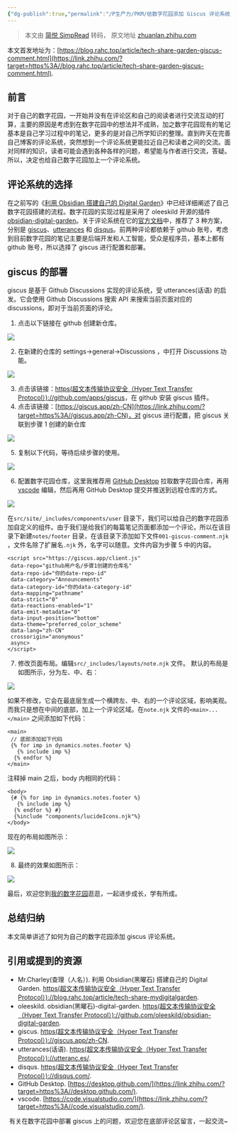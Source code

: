 ```yaml
---
{"dg-publish":true,"permalink":"/P生产力/PKM/给数字花园添加 Giscus 评论系统/","noteIcon":"","created":"2024-03-04T01:40:15.065+08:00","updated":"2024-04-27T01:21:35.000+08:00"}
---
```


> 本文由 [简悦 SimpRead](http://ksria.com/simpread/) 转码， 原文地址 [zhuanlan.zhihu.com](https://zhuanlan.zhihu.com/p/681343213)

本文首发地址为：[https://blog.rahc.top/article/tech-share-garden-giscus-comment.html](https://link.zhihu.com/?target=https%3A//blog.rahc.top/article/tech-share-garden-giscus-comment.html).

前言
--

对于自己的数字花园，一开始并没有在评论区和自己的阅读者进行交流互动的打算，主要的原因是考虑到在数字花园中的想法并不成熟，加之数字花园现有的笔记基本是自己学习过程中的笔记，更多的是对自己所学知识的整理。直到昨天在完善自己博客的评论系统，突然想到一个评论系统更能拉近自己和读者之间的交流。面对同样的知识，读者可能会遇到各种各样的问题，希望能与作者进行交流，答疑。所以，决定也给自己数字花园加上一个评论系统。

评论系统的选择
-------

在之前写的《[利用 Obsidian 搭建自己的 Digital Garden](https://link.zhihu.com/?target=https%3A//blog.rahc.top/article/tech-share-mydigitalgarden.html)》中已经详细阐述了自己数字花园搭建的流程。数字花园的实现过程是采用了 oleeskild 开源的插件 [obsidian-digital-garden](https://link.zhihu.com/?target=https%3A//github.com/oleeskild/obsidian-digital-garden)。关于评论系统在它的[官方文档](https://link.zhihu.com/?target=https%3A//dg-docs.ole.dev/advanced/guides-and-how-tos/adding-comments/)中，推荐了 3 种方案，分别是 [giscus](https://link.zhihu.com/?target=https%3A//giscus.app/zh-CN)、[utterances](https://link.zhihu.com/?target=https%3A//utteranc.es/) 和 [disqus](https://link.zhihu.com/?target=https%3A//disqus.com/)。前两种评论都依赖于 github 账号，考虑到目前数字花园的笔记主要是后端开发和人工智能，受众是程序员，基本上都有 github 账号，所以选择了 giscus 进行配置和部署。

giscus 的部署
----------

giscus 是基于 Github Discussions 实现的评论系统，受 utterances(话语) 的启发。它会使用 Github Discussions 搜索 API 来搜索当前页面对应的 discussions，即对于当前页面的评论。

1.  点击以下链接在 github 创建新仓库。

![](/img/user/Z-attach/v2-8177b83e8b8c4becda9e4e003ef9c6df_r.jpg)

2. 在新建的仓库的 settings->general->Discussions ，中打开 Discussions 功能。

![](/img/user/Z-attach/v2-e79fd557cc20d5d935a8f1f9a7f965b3_r.jpg)

3. 点击该链接：[https(超文本传输协议安全（Hyper Text Transfer Protocol）)://github.com/apps/giscus](https://link.zhihu.com/?target=https%3A//github.com/apps/giscus)，在 github 安装 giscus 插件。
4. 点击该链接：[https://giscus.app/zh-CN](https://link.zhihu.com/?target=https%3A//giscus.app/zh-CN)，对 giscus 进行配置，把 giscus 关联到步骤 1 创建的新仓库

![](/img/user/Z-attach/v2-bdfa6bcdbdb5b5ede0c7f180be83814c_r.jpg)

5. 复制以下代码，等待后续步骤的使用。

![](/img/user/Z-attach/v2-8de69b5ebb57e0f49fa2e416f25f883b_r.jpg)

6. 配置数字花园仓库，这里我推荐用 [GitHub Desktop](https://link.zhihu.com/?target=https%3A//desktop.github.com/) 拉取数字花园仓库，再用 [vscode](https://link.zhihu.com/?target=https%3A//code.visualstudio.com/) 编辑，然后再用 GitHub Desktop 提交并推送到远程仓库的方式。

![](/img/user/Z-attach/v2-379844d00fb3adb2a0f464e2dc08eebd_r.jpg)

  

在`src/site/_includes/components/user` 目录下，我们可以给自己的数字花园添加自定义的组件。由于我们是给我们的每篇笔记页面都添加一个评论，所以在该目录下新建`notes/footer` 目录，在该目录下添加如下文件`001-giscus-comment.njk` ，文件名除了扩展名`.njk` 外，名字可以随意。文件内容为步骤 5 中的内容。

```
<script src="https://giscus.app/client.js"
 data-repo="github用户名/步骤1创建的仓库名"
 data-repo-id="你的date-repo-id"
 data-category="Announcements"
 data-category-id="你的data-category-id"
 data-mapping="pathname"
 data-strict="0"
 data-reactions-enabled="1"
 data-emit-metadata="0"
 data-input-position="bottom"
 data-theme="preferred_color_scheme"
 data-lang="zh-CN"
 crossorigin="anonymous"
 async>
</script>
```

7. 修改页面布局。编辑`src/_includes/layouts/note.njk` 文件。 默认的布局是如图所示，分为左、中、右：

![](/img/user/Z-attach/v2-9364b719097115ba2b1ca944a32cbd3e_r.jpg)

  

如果不修改，它会在最底层生成一个横跨左、中、右的一个评论区域，影响美观。而我只是想在中间的底部，加上一个评论区域。在`note.njk` 文件的`<main>...</main>` 之间添加如下代码：

```
<main>
 // 底部添加如下代码
 {% for imp in dynamics.notes.footer %}
   {% include imp %}
  {% endfor %}
</main>
```

  

注释掉 main 之后，body 内相同的代码：

```
<body>
 {# {% for imp in dynamics.notes.footer %}
   {% include imp %}
  {% endfor %} #}
  {%include "components/lucideIcons.njk"%}
</body>
```

  

现在的布局如图所示：

![](/img/user/Z-attach/v2-3c22b7b51100050e1b5ad57394f0645b_r.jpg)

8. 最终的效果如图所示：

![](/img/user/Z-attach/v2-17d7e8aba9e3306d4c50e82e43431042_r.jpg)

  

最后，欢迎您到[我的数字花园](https://link.zhihu.com/?target=https%3A//garden.rahc.top/)逛逛，一起进步成长，学有所成。

总结归纳
----

本文简单讲述了如何为自己的数字花园添加 giscus 评论系统。

引用或提到的资源
--------

*   Mr.Charley(查理（人名）). 利用 Obsidian(黑曜石) 搭建自己的 Digital Garden. [https(超文本传输协议安全（Hyper Text Transfer Protocol）)://blog.rahc.top/article/tech-share-mydigitalgarden](https://link.zhihu.com/?target=https%3A//blog.rahc.top/article/tech-share-mydigitalgarden).
*   oleeskild. obsidian(黑曜石)-digital-garden. [https(超文本传输协议安全（Hyper Text Transfer Protocol）)://github.com/oleeskild/obsidian-digital-garden](https://link.zhihu.com/?target=https%3A//github.com/oleeskild/obsidian-digital-garden).
*   giscus. [https(超文本传输协议安全（Hyper Text Transfer Protocol）)://giscus.app/zh-CN](https://link.zhihu.com/?target=https%3A//giscus.app/zh-CN).
*   utterances(话语). [https(超文本传输协议安全（Hyper Text Transfer Protocol）)://utteranc.es/](https://link.zhihu.com/?target=https%3A//utteranc.es/).
*   disqus. [https(超文本传输协议安全（Hyper Text Transfer Protocol）)://disqus.com/](https://link.zhihu.com/?target=https%3A//disqus.com/).
*   GitHub Desktop. [https://desktop.github.com/](https://link.zhihu.com/?target=https%3A//desktop.github.com/).
*   vscode. [https://code.visualstudio.com/](https://link.zhihu.com/?target=https%3A//code.visualstudio.com/).

​ 有关在数字花园中部署 giscus 上的问题，欢迎您在底部评论区留言，一起交流~